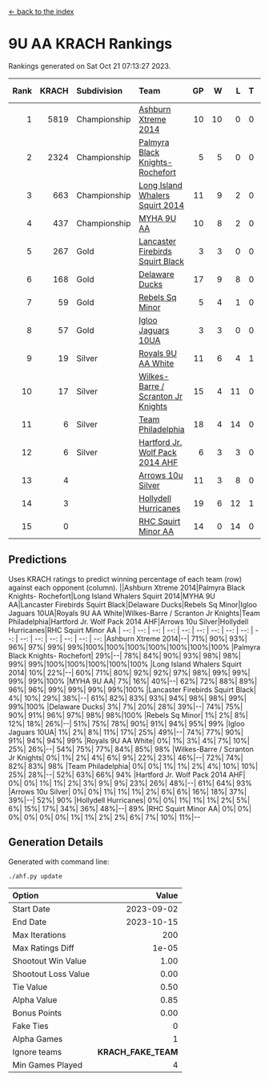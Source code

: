 [<- back to the index](readme.md)
# 9U AA KRACH Rankings
Rankings generated on Sat Oct 21 07:13:27 2023.

Rank|KRACH|Subdivision|Team|GP|W|L|T|OTW|OTL|SoS|Exp Wins|Win Diff
---:|---:|:---|:---|---:|---:|---:|---:|---:|---:|---:|---:|---:
1|5819|Championship|[Ashburn Xtreme 2014](https://gamesheetstats.com/seasons/3659/teams/140217/schedule)|10|10|0|0|0|0|97|10.8|-0.0
2|2324|Championship|[Palmyra Black Knights- Rochefort](https://gamesheetstats.com/seasons/3659/teams/140260/schedule)|5|5|0|0|0|0|63|5.8|-0.0
3|663|Championship|[Long Island Whalers Squirt 2014](https://gamesheetstats.com/seasons/3659/teams/140221/schedule)|11|9|2|0|1|0|589|9.8|-0.0
4|437|Championship|[MYHA 9U AA](https://gamesheetstats.com/seasons/3659/teams/140222/schedule)|10|8|2|0|2|0|171|8.8|-0.0
5|267|Gold|[Lancaster Firebirds Squirt Black](https://gamesheetstats.com/seasons/3659/teams/140256/schedule)|3|3|0|0|0|0|10|3.9|0.0
6|168|Gold|[Delaware Ducks](https://gamesheetstats.com/seasons/3659/teams/140218/schedule)|17|9|8|0|0|3|1058|9.8|-0.0
7|59|Gold|[Rebels Sq Minor](https://gamesheetstats.com/seasons/3659/teams/140223/schedule)|5|4|1|0|1|0|33|4.9|0.0
8|57|Gold|[Igloo Jaguars 10UA](https://gamesheetstats.com/seasons/3659/teams/140253/schedule)|3|3|0|0|0|0|2|3.9|0.0
9|19|Silver|[Royals 9U AA White](https://gamesheetstats.com/seasons/3659/teams/140225/schedule)|11|6|4|1|0|0|540|7.4|0.0
10|17|Silver|[Wilkes-Barre / Scranton Jr Knights](https://gamesheetstats.com/seasons/3659/teams/140228/schedule)|15|4|11|0|0|0|782|4.9|0.0
11|6|Silver|[Team Philadelphia](https://gamesheetstats.com/seasons/3659/teams/140226/schedule)|18|4|14|0|0|1|1465|4.9|0.0
12|6|Silver|[Hartford Jr. Wolf Pack 2014 AHF](https://gamesheetstats.com/seasons/3659/teams/140219/schedule)|6|3|3|0|0|0|99|3.9|0.0
13|4||[Arrows 10u Silver](https://gamesheetstats.com/seasons/3659/teams/140216/schedule)|11|3|8|0|0|0|134|3.9|0.0
14|3||[Hollydell Hurricanes](https://gamesheetstats.com/seasons/3659/teams/140220/schedule)|19|6|12|1|0|0|317|7.4|0.0
15|0||[RHC Squirt Minor AA](https://gamesheetstats.com/seasons/3659/teams/140224/schedule)|14|0|14|0|0|0|97|0.9|0.0

## Predictions
Uses KRACH ratings to predict winning percentage of each team (row) against each opponent (column).
||Ashburn Xtreme 2014|Palmyra Black Knights- Rochefort|Long Island Whalers Squirt 2014|MYHA 9U AA|Lancaster Firebirds Squirt Black|Delaware Ducks|Rebels Sq Minor|Igloo Jaguars 10UA|Royals 9U AA White|Wilkes-Barre / Scranton Jr Knights|Team Philadelphia|Hartford Jr. Wolf Pack 2014 AHF|Arrows 10u Silver|Hollydell Hurricanes|RHC Squirt Minor AA
| --: | --: | --: | --: | --: | --: | --: | --: | --: | --: | --: | --: | --: | --: | --: | --: 
|Ashburn Xtreme 2014|--| 71%| 90%| 93%| 96%| 97%| 99%| 99%|100%|100%|100%|100%|100%|100%|100%
|Palmyra Black Knights- Rochefort| 29%|--| 78%| 84%| 90%| 93%| 98%| 98%| 99%| 99%|100%|100%|100%|100%|100%
|Long Island Whalers Squirt 2014| 10%| 22%|--| 60%| 71%| 80%| 92%| 92%| 97%| 98%| 99%| 99%| 99%| 99%|100%
|MYHA 9U AA|  7%| 16%| 40%|--| 62%| 72%| 88%| 89%| 96%| 96%| 99%| 99%| 99%| 99%|100%
|Lancaster Firebirds Squirt Black|  4%| 10%| 29%| 38%|--| 61%| 82%| 83%| 93%| 94%| 98%| 98%| 99%| 99%|100%
|Delaware Ducks|  3%|  7%| 20%| 28%| 39%|--| 74%| 75%| 90%| 91%| 96%| 97%| 98%| 98%|100%
|Rebels Sq Minor|  1%|  2%|  8%| 12%| 18%| 26%|--| 51%| 75%| 78%| 90%| 91%| 94%| 95%| 99%
|Igloo Jaguars 10UA|  1%|  2%|  8%| 11%| 17%| 25%| 49%|--| 74%| 77%| 90%| 91%| 94%| 94%| 99%
|Royals 9U AA White|  0%|  1%|  3%|  4%|  7%| 10%| 25%| 26%|--| 54%| 75%| 77%| 84%| 85%| 98%
|Wilkes-Barre / Scranton Jr Knights|  0%|  1%|  2%|  4%|  6%|  9%| 22%| 23%| 46%|--| 72%| 74%| 82%| 83%| 98%
|Team Philadelphia|  0%|  0%|  1%|  1%|  2%|  4%| 10%| 10%| 25%| 28%|--| 52%| 63%| 66%| 94%
|Hartford Jr. Wolf Pack 2014 AHF|  0%|  0%|  1%|  1%|  2%|  3%|  9%|  9%| 23%| 26%| 48%|--| 61%| 64%| 93%
|Arrows 10u Silver|  0%|  0%|  1%|  1%|  1%|  2%|  6%|  6%| 16%| 18%| 37%| 39%|--| 52%| 90%
|Hollydell Hurricanes|  0%|  0%|  1%|  1%|  1%|  2%|  5%|  6%| 15%| 17%| 34%| 36%| 48%|--| 89%
|RHC Squirt Minor AA|  0%|  0%|  0%|  0%|  0%|  0%|  1%|  1%|  2%|  2%|  6%|  7%| 10%| 11%|--

## Generation Details

Generated with command line:
```
./ahf.py update
```

| Option | Value |
| :----- | ----: |
| Start Date | 2023-09-02 |
| End Date | 2023-10-15 |
| Max Iterations | 200 |
| Max Ratings Diff | 1e-05 |
| Shootout Win Value | 1.00 |
| Shootout Loss Value | 0.00 |
| Tie Value | 0.50 |
| Alpha Value | 0.85 |
| Bonus Points | 0.00 |
| Fake Ties | 0 |
| Alpha Games | 1 |
| Ignore teams | __KRACH_FAKE_TEAM__ |
| Min Games Played | 4 |

